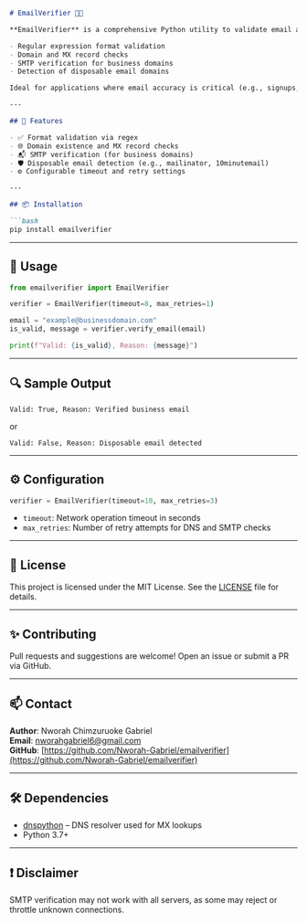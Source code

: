 ```markdown
# EmailVerifier 📧✅

**EmailVerifier** is a comprehensive Python utility to validate email addresses using:

- Regular expression format validation  
- Domain and MX record checks  
- SMTP verification for business domains  
- Detection of disposable email domains  

Ideal for applications where email accuracy is critical (e.g., signups, CRMs, fraud prevention).

---

## 🔧 Features

- ✅ Format validation via regex  
- 🌐 Domain existence and MX record checks  
- 📬 SMTP verification (for business domains)  
- 🛡️ Disposable email detection (e.g., mailinator, 10minutemail)  
- ⚙️ Configurable timeout and retry settings  

---

## 📦 Installation

```bash
pip install emailverifier
```

---

## 🚀 Usage

```python
from emailverifier import EmailVerifier

verifier = EmailVerifier(timeout=8, max_retries=1)

email = "example@businessdomain.com"
is_valid, message = verifier.verify_email(email)

print(f"Valid: {is_valid}, Reason: {message}")
```

---

## 🔍 Sample Output

```
Valid: True, Reason: Verified business email
```

or

```
Valid: False, Reason: Disposable email detected
```

---

## ⚙️ Configuration

```python
verifier = EmailVerifier(timeout=10, max_retries=3)
```

- `timeout`: Network operation timeout in seconds  
- `max_retries`: Number of retry attempts for DNS and SMTP checks  

---

## 📄 License

This project is licensed under the MIT License. See the [LICENSE](LICENSE) file for details.

---

## ✨ Contributing

Pull requests and suggestions are welcome! Open an issue or submit a PR via GitHub.

---

## 📫 Contact

**Author**: Nworah Chimzuruoke Gabriel  
**Email**: nworahgabriel6@gmail.com  
**GitHub**: [https://github.com/Nworah-Gabriel/emailverifier](https://github.com/Nworah-Gabriel/emailverifier)

---

## 🛠 Dependencies

- [dnspython](https://pypi.org/project/dnspython/) – DNS resolver used for MX lookups  
- Python 3.7+

---

## ❗ Disclaimer

SMTP verification may not work with all servers, as some may reject or throttle unknown connections.
```
